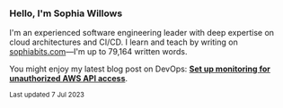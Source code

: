 ### Hello, I'm Sophia Willows

I'm an experienced software engineering leader with deep expertise on cloud architectures and CI/CD. I learn and teach by writing on [sophiabits.com](https://sophiabits.com/blog)—I'm up to 79,164 written words.

You might enjoy my latest blog post on DevOps: **[Set up monitoring for unauthorized AWS API access](https://sophiabits.com/blog/set-up-monitoring-for-unauthorized-aws-api-access)**.

<sub>Last updated 7 Jul 2023</sub>
